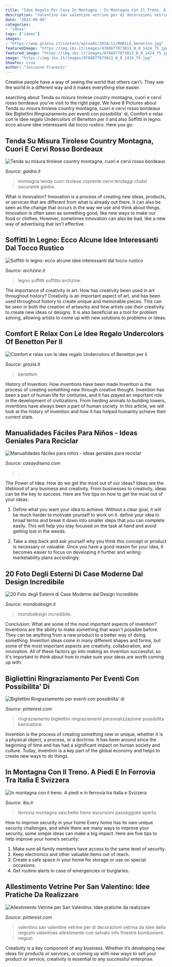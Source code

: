 ```yaml
---
title: "Idee Regalo Per Casa In Montagna : In Montagna Con Il Treno. A Piedi E In Ferrovia Tra Italia E Svizzera"
description: "Valentino san valentine vetrine per di decorazioni vetrina da idee della negozio valentines allestimento con salvato info finestre bomboniere negozi"
date: "2022-09-08"
categories:
- "ideas"
tags: ["ideas"]
images:
- "https://www.grazia.it/content/uploads/2018/11/MOBILE_benetton.jpg"
featuredImage: "https://img.ibs.it/images/9788877073013_0_0_1424_75.jpg"
featured_image: "https://img.ibs.it/images/9788877073013_0_0_1424_75.jpg"
image: "https://img.ibs.it/images/9788877073013_0_0_1424_75.jpg"
ShowToc: true
author: "Josianne Franecki"
---
```



Creative people have a way of seeing the world that others can't. They see the world in a different way and it makes everything else easier.

	

		
searching about Tenda su misura tirolese country montagna, cuori e cervi rosso bordeaux you've visit to the right page. We have 8 Pictures about Tenda su misura tirolese country montagna, cuori e cervi rosso bordeaux like Bigliettini Ringraziamento per eventi con possibilita&#039; di, Comfort e relax con le idee regalo Undercolors of Benetton per il and also Soffitti in legno: ecco alcune idee interessanti dal tocco rustico. Here you go:
		
    
## Tenda Su Misura Tirolese Country Montagna, Cuori E Cervi Rosso Bordeaux

<img loading=lazy src="https://mk0gaidrait56irr2e53.kinstacdn.com/wp-content/uploads/2020/07/tenda-su-misura-oscurante-montagna-tirolese-chalet-17.jpeg" onerror="this.onerror=null;this.src='https://tse2.mm.bing.net/th?id=OIP.CK5EH_tECi4z4SO1Y0ju4QHaJ4&amp;pid=15.1';" alt="Tenda su misura tirolese country montagna, cuori e cervi rosso bordeaux">

_Source: gaidra.it_

>montagna tenda cuori tirolese coprente cervi tendaggi chalet oscurante gaidra. 

	

What is innovation?
Innovation is a process of creating new ideas, products, or services that are different from what is already out there. It can also be seen as the change that occurs in the way we use and think about things. Innovation is often seen as something good, like new ways to make our food or clothes. However, sometimes innovation can also be bad, like a new way of advertising that isn't effective.

    
## Soffitti In Legno: Ecco Alcune Idee Interessanti Dal Tocco Rustico

<img loading=lazy src="https://archzine.it/wp-content/uploads/2017/05/soffitto-legno-Robert-Bailey-Interiors.jpg" onerror="this.onerror=null;this.src='https://tse3.mm.bing.net/th?id=OIP.pt9X6_PE2fAqY02YamoyWQHaE7&amp;pid=15.1';" alt="Soffitti in legno: ecco alcune idee interessanti dal tocco rustico">

_Source: archzine.it_

>legno soffitti soffitto archzine. 

	

The importance of creativity in art: How has creativity been used in art throughout history?
Creativity is an important aspect of art, and has been used throughout history to create unique and memorable pieces. This can be seen in both the creation of artworks and how artists use their creativity to create new ideas or designs. It is also beneficial as a tool for problem solving, allowing artists to come up with new solutions to problems or ideas.

    
## Comfort E Relax Con Le Idee Regalo Undercolors Of Benetton Per Il

<img loading=lazy src="https://www.grazia.it/content/uploads/2018/11/MOBILE_benetton.jpg" onerror="this.onerror=null;this.src='https://tse4.mm.bing.net/th?id=OIP.PgVobquhOZ5Ua2wEcdLozAHaFj&amp;pid=15.1';" alt="Comfort e relax con le idee regalo Undercolors of Benetton per il">

_Source: grazia.it_

>benetton. 

	

History of Invention: How inventions have been made
Invention is the process of creating something new through creative thought. Invention has been a part of human life for centuries, and it has played an important role in the development of civilizations. From herding animals to building towers, inventions have always been a part of human society. In this article, we will look at the history of invention and how it has helped humanity achieve their current state.

    
## Manualidades Fáciles Para Niños - Ideas Geniales Para Reciclar

<img loading=lazy src="https://casaydiseno.com/wp-content/uploads/2017/02/esteupendas-ideas-manualidades-latas-1.jpg" onerror="this.onerror=null;this.src='https://tse1.mm.bing.net/th?id=OIP.rC_fNGjRRV-08e2IUR-BugHaE6&amp;pid=15.1';" alt="Manualidades fáciles para niños - ideas geniales para reciclar">

_Source: casaydiseno.com_

>. 

	

The Power of Idea: How do we get the most out of our ideas?
Ideas are the lifeblood of any business and creativity. From businesses to creativity, ideas can be the key to success. Here are five tips on how to get the most out of your ideas:
1. Define what you want your idea to achieve. Without a clear goal, it will be much harder to motivate yourself to work on it. define your idea in broad terms and break it down into smaller steps that you can complete easily. This will help you stay focused on the task at hand and avoid getting lost in the weeds.

2. Take a step back and ask yourself why you think this concept or product is necessary or valuable. Once you have a good reason for your idea, it becomes easier to focus on developing it further and writing marketability plans accordingly.

    
## 20 Foto Degli Esterni Di Case Moderne Dal Design Incredibile

<img loading=lazy src="http://mondodesign.it/wp-content/uploads/2014/10/Esterni-Case-Moderne-02.jpg" onerror="this.onerror=null;this.src='https://tse2.mm.bing.net/th?id=OIP.kUYhl4AffY1g8Y1UlBJASQHaLP&amp;pid=15.1';" alt="20 Foto degli Esterni di Case Moderne dal Design Incredibile">

_Source: mondodesign.it_

>mondodesign incredibile. 

	

Conclusion: What are some of the most important aspects of invention?
Inventions are the ability to make something that wasn't possible before. They can be anything from a new product to a better way of doing something. Invention ideas come in many different shapes and forms, but some of the most important aspects are creativity, collaboration, and innovation. All of these factors go into making an invention successful, so it's important to think about how to make sure your ideas are worth coming up with.

    
## Bigliettini Ringraziamento Per Eventi Con Possibilita&#039; Di

<img loading=lazy src="https://i.pinimg.com/736x/b3/e8/a6/b3e8a685409b75b690dadd47d2264378.jpg" onerror="this.onerror=null;this.src='https://tse1.mm.bing.net/th?id=OIP.uyRDrqAvqAjeoxzX5u4qqQHaHa&amp;pid=15.1';" alt="Bigliettini Ringraziamento per eventi con possibilita&#039; di">

_Source: pinterest.com_

>ringraziamento bigliettini ringraziamenti personalizzazione possibilita kamiustore. 

	

Invention is the process of creating something new or unique, whether it is a physical object, a process, or a doctrine. It has been around since the beginning of time and has had a significant impact on human society and culture. Today, invention is a key part of the global economy and helps to create new ways to do things.

    
## In Montagna Con Il Treno. A Piedi E In Ferrovia Tra Italia E Svizzera

<img loading=lazy src="https://img.ibs.it/images/9788877073013_0_0_1424_75.jpg" onerror="this.onerror=null;this.src='https://tse3.mm.bing.net/th?id=OIP.EgeaOQHGlCQk6SI-2KH9YwHaKi&amp;pid=15.1';" alt="In montagna con il treno. A piedi e in ferrovia tra Italia e Svizzera">

_Source: ibs.it_

>ferrovia montagna vaschetto treno escursioni passeggiate aperto. 

	

How to improve security in your home
Every home has its own unique security challenges, and while there are many ways to improve your security, some simple ideas can make a big impact. Here are five tips to help improve your home’s security:
1. Make sure all family members have access to the same level of security.
2. Keep electronics and other valuable items out of reach.
3. Create a safe space in your home for storage or use on special occasions.
4. Get routine alerts in case of emergencies or burglaries.

    
## Allestimento Vetrine Per San Valentino: Idee Pratiche Da Realizzare

<img loading=lazy src="https://i.pinimg.com/originals/ac/2c/80/ac2c80433f200db5c9599fec47d9e341.jpg" onerror="this.onerror=null;this.src='https://tse3.mm.bing.net/th?id=OIP.05qMph2P9QeUfxJSpwkvHQHaJ4&amp;pid=15.1';" alt="Allestimento Vetrine per San Valentino: Idee pratiche da realizzare">

_Source: pinterest.com_

>valentino san valentine vetrine per di decorazioni vetrina da idee della negozio valentines allestimento con salvato info finestre bomboniere negozi. 

	

Creativity is a key component of any business. Whether it’s developing new ideas for products or services, or coming up with new ways to sell your product or service, creativity is essential to any successful enterprise.

